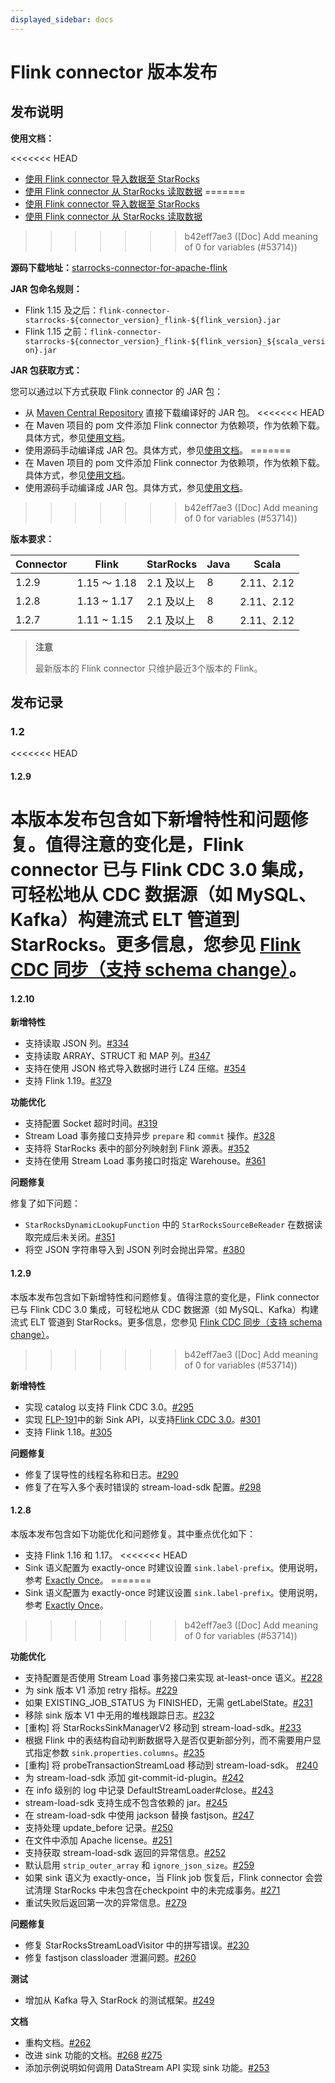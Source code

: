 ```yaml
---
displayed_sidebar: docs
---
```


# Flink connector 版本发布

## 发布说明

**使用文档：**

<<<<<<< HEAD
- [使用 Flink connector 导入数据至 StarRocks](../loading/Flink-connector-starrocks.md)
- [使用 Flink connector 从 StarRocks 读取数据](../unloading/Flink_connector.md)
=======
- [使用 Flink connector 导入数据至 StarRocks](https://docs.starrocks.io/zh/docs/loading/Flink-connector-starrocks/)
- [使用 Flink connector 从 StarRocks 读取数据](https://docs.starrocks.io/zh/docs/unloading/Flink_connector/)
>>>>>>> b42eff7ae3 ([Doc] Add meaning of 0 for variables (#53714))

**源码下载地址：**[starrocks-connector-for-apache-flink](https://github.com/StarRocks/starrocks-connector-for-apache-flink)

**JAR 包命名规则：**

- Flink 1.15 及之后：`flink-connector-starrocks-${connector_version}_flink-${flink_version}.jar`
- Flink 1.15 之前：`flink-connector-starrocks-${connector_version}_flink-${flink_version}_${scala_version}.jar`

**JAR 包获取方式：**

您可以通过以下方式获取 Flink connector 的 JAR 包：

- 从 [Maven Central Repository](https://repo1.maven.org/maven2/com/starrocks) 直接下载编译好的 JAR 包。
<<<<<<< HEAD
- 在 Maven 项目的 pom 文件添加 Flink connector 为依赖项，作为依赖下载。具体方式，参见[使用文档](../loading/Flink-connector-starrocks.md)。
- 使用源码手动编译成 JAR 包。具体方式，参见[使用文档](../loading/Flink-connector-starrocks.md)。
=======
- 在 Maven 项目的 pom 文件添加 Flink connector 为依赖项，作为依赖下载。具体方式，参见[使用文档](https://docs.starrocks.io/zh/docs/loading/Flink-connector-starrocks/)。
- 使用源码手动编译成 JAR 包。具体方式，参见[使用文档](https://docs.starrocks.io/zh/docs/loading/Flink-connector-starrocks/)。
>>>>>>> b42eff7ae3 ([Doc] Add meaning of 0 for variables (#53714))

**版本要求：**

| Connector | Flink       | StarRocks  | Java | Scala      |
| --------- | ----------- | ---------- | ---- | ---------- |
| 1.2.9 | 1.15 ～ 1.18 | 2.1 及以上 | 8 | 2.11、2.12 |
| 1.2.8     | 1.13 ~ 1.17 | 2.1 及以上 | 8    | 2.11、2.12 |
| 1.2.7     | 1.11 ~ 1.15 | 2.1 及以上 | 8    | 2.11、2.12 |

> **注意**
>
> 最新版本的 Flink connector 只维护最近3个版本的 Flink。

## 发布记录

### 1.2

<<<<<<< HEAD
#### 1.2.9

本版本发布包含如下新增特性和问题修复。值得注意的变化是，Flink connector 已与 Flink CDC 3.0 集成，可轻松地从 CDC 数据源（如 MySQL、Kafka）构建流式 ELT 管道到 StarRocks。更多信息，您参见 [Flink CDC 同步（支持 schema change）](../loading/Flink-connector-starrocks.md#flink-cdc-同步支持-schema-change)。
=======
#### 1.2.10

**新增特性**

- 支持读取 JSON 列。[#334](https://github.com/StarRocks/starrocks-connector-for-apache-flink/pull/334)
- 支持读取 ARRAY、STRUCT 和 MAP 列。[#347](https://github.com/StarRocks/starrocks-connector-for-apache-flink/pull/347)
- 支持在使用 JSON 格式导入数据时进行 LZ4 压缩。[#354](https://github.com/StarRocks/starrocks-connector-for-apache-flink/pull/354)
- 支持 Flink 1.19。[#379](https://github.com/StarRocks/starrocks-connector-for-apache-flink/pull/379)

**功能优化**

- 支持配置 Socket 超时时间。[#319](https://github.com/StarRocks/starrocks-connector-for-apache-flink/pull/319)
- Stream Load 事务接口支持异步 `prepare` 和 `commit` 操作。[#328](https://github.com/StarRocks/starrocks-connector-for-apache-flink/pull/328)
- 支持将 StarRocks 表中的部分列映射到 Flink 源表。[#352](https://github.com/StarRocks/starrocks-connector-for-apache-flink/pull/352)
- 支持在使用 Stream Load 事务接口时指定 Warehouse。[#361](https://github.com/StarRocks/starrocks-connector-for-apache-flink/pull/361)

**问题修复**

修复了如下问题：

- `StarRocksDynamicLookupFunction` 中的 `StarRocksSourceBeReader` 在数据读取完成后未关闭。[#351](https://github.com/StarRocks/starrocks-connector-for-apache-flink/pull/351)
- 将空 JSON 字符串导入到 JSON 列时会抛出异常。[#380](https://github.com/StarRocks/starrocks-connector-for-apache-flink/pull/380)

#### 1.2.9

本版本发布包含如下新增特性和问题修复。值得注意的变化是，Flink connector 已与 Flink CDC 3.0 集成，可轻松地从 CDC 数据源（如 MySQL、Kafka）构建流式 ELT 管道到 StarRocks。更多信息，您参见 [Flink CDC 同步（支持 schema change）](https://docs.starrocks.io/zh/docs/loading/Flink-connector-starrocks/#使用-flink-cdc-30-同步数据支持-schema-change)。
>>>>>>> b42eff7ae3 ([Doc] Add meaning of 0 for variables (#53714))

**新增特性**

- 实现 catalog 以支持 Flink CDC 3.0。[#295](https://github.com/StarRocks/starrocks-connector-for-apache-flink/pull/295)
- 实现 [FLP-191](https://cwiki.apache.org/confluence/display/FLINK/FLIP-191%3A+Extend+unified+Sink+interface+to+support+small+file+compaction)中的新 Sink API，以支持[Flink CDC 3.0](https://github.com/ververica/flink-cdc-connectors/issues/2600)。[#301](https://github.com/StarRocks/starrocks-connector-for-apache-flink/pull/301)
- 支持 Flink 1.18。[#305](https://github.com/StarRocks/starrocks-connector-for-apache-flink/pull/305)

**问题修复**

- 修复了误导性的线程名称和日志。[#290](https://github.com/StarRocks/starrocks-connector-for-apache-flink/pull/290)
- 修复了在写入多个表时错误的 stream-load-sdk 配置。[#298](https://github.com/StarRocks/starrocks-connector-for-apache-flink/pull/298)

#### 1.2.8

本版本发布包含如下功能优化和问题修复。其中重点优化如下：

- 支持 Flink 1.16 和 1.17。
<<<<<<< HEAD
- Sink 语义配置为 exactly-once 时建议设置 `sink.label-prefix`。使用说明，参考 [Exactly Once](../loading/Flink-connector-starrocks.md#exactly-once)。
=======
- Sink 语义配置为 exactly-once 时建议设置 `sink.label-prefix`。使用说明，参考 [Exactly Once](https://docs.starrocks.io/zh/docs/loading/Flink-connector-starrocks/#exactly-once)。
>>>>>>> b42eff7ae3 ([Doc] Add meaning of 0 for variables (#53714))

**功能优化**

- 支持配置是否使用 Stream Load 事务接口来实现 at-least-once 语义。[#228](https://github.com/StarRocks/starrocks-connector-for-apache-flink/pull/228)
- 为 sink 版本 V1 添加 retry 指标。[#229](https://github.com/StarRocks/starrocks-connector-for-apache-flink/pull/229)
- 如果 EXISTING_JOB_STATUS 为 FINISHED，无需 getLabelState。[#231](https://github.com/StarRocks/starrocks-connector-for-apache-flink/pull/231)
- 移除 sink 版本 V1 中无用的堆栈跟踪日志。[#232](https://github.com/StarRocks/starrocks-connector-for-apache-flink/pull/232)
- [重构] 将 StarRocksSinkManagerV2 移动到 stream-load-sdk。[#233](https://github.com/StarRocks/starrocks-connector-for-apache-flink/pull/233)
- 根据 Flink 中的表结构自动判断数据导入是否仅更新部分列，而不需要用户显式指定参数 `sink.properties.columns`。[#235](https://github.com/StarRocks/starrocks-connector-for-apache-flink/pull/235)
- [重构] 将 probeTransactionStreamLoad 移动到 stream-load-sdk。 [#240](https://github.com/StarRocks/starrocks-connector-for-apache-flink/pull/240)
- 为 stream-load-sdk 添加 git-commit-id-plugin。[#242](https://github.com/StarRocks/starrocks-connector-for-apache-flink/pull/242)
- 在 info 级别的 log 中记录 DefaultStreamLoader#close。[#243](https://github.com/StarRocks/starrocks-connector-for-apache-flink/pull/243)
- stream-load-sdk 支持生成不包含依赖的 jar。[#245](https://github.com/StarRocks/starrocks-connector-for-apache-flink/pull/245)
- 在 stream-load-sdk 中使用 jackson 替换 fastjson。[#247](https://github.com/StarRocks/starrocks-connector-for-apache-flink/pull/247)
- 支持处理 update_before 记录。[#250](https://github.com/StarRocks/starrocks-connector-for-apache-flink/pull/250)
- 在文件中添加 Apache license。[#251](https://github.com/StarRocks/starrocks-connector-for-apache-flink/pull/251)
- 支持获取 stream-load-sdk 返回的异常信息。[#252](https://github.com/StarRocks/starrocks-connector-for-apache-flink/pull/252)
- 默认启用 `strip_outer_array` 和 `ignore_json_size`。[#259](https://github.com/StarRocks/starrocks-connector-for-apache-flink/pull/259)
- 如果 sink 语义为 exactly-once，当 Flink job 恢复后，Flink connector 会尝试清理 StarRocks 中未包含在checkpoint 中的未完成事务。[#271](https://github.com/StarRocks/starrocks-connector-for-apache-flink/pull/271)
- 重试失败后返回第一次的异常信息。[#279](https://github.com/StarRocks/starrocks-connector-for-apache-flink/pull/279)

**问题修复**

- 修复 StarRocksStreamLoadVisitor 中的拼写错误。[#230](https://github.com/StarRocks/starrocks-connector-for-apache-flink/pull/230)
- 修复 fastjson classloader 泄漏问题。[#260](https://github.com/StarRocks/starrocks-connector-for-apache-flink/pull/260)

**测试**

- 增加从 Kafka 导入 StarRock 的测试框架。[#249](https://github.com/StarRocks/starrocks-connector-for-apache-flink/pull/249)

**文档**

- 重构文档。[#262](https://github.com/StarRocks/starrocks-connector-for-apache-flink/pull/262)
- 改进 sink 功能的文档。[#268](https://github.com/StarRocks/starrocks-connector-for-apache-flink/pull/268) [#275](https://github.com/StarRocks/starrocks-connector-for-apache-flink/pull/275)
- 添加示例说明如何调用 DataStream API 实现 sink 功能。[#253](https://github.com/StarRocks/starrocks-connector-for-apache-flink/pull/253)
